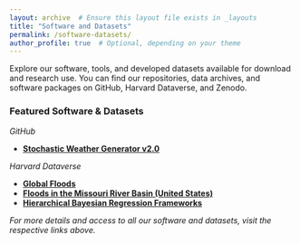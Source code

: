 ```yaml
---
layout: archive  # Ensure this layout file exists in _layouts
title: "Software and Datasets"
permalink: /software-datasets/
author_profile: true  # Optional, depending on your theme
---
```


Explore our software, tools, and developed datasets available for download and research use. You can find our repositories, data archives, and software packages on GitHub, Harvard Dataverse, and Zenodo.

### Featured Software & Datasets

*GitHub*
- **[Stochastic Weather Generator v2.0](https://github.com/nassernajibi/WGEN-v2.0)**

*Harvard Dataverse*
- **[Global Floods](https://dataverse.harvard.edu/dataverse/dfo1985to2015)**
- **[Floods in the Missouri River Basin (United States)](https://dataverse.harvard.edu/dataverse/MRB)**
- **[Hierarchical Bayesian Regression Frameworks](https://dataverse.harvard.edu/dataverse/bayesian)**


*For more details and access to all our software and datasets, visit the respective links above.*
